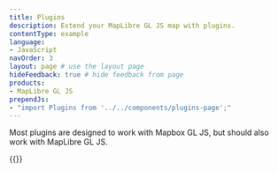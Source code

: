 ```yaml
---
title: Plugins
description: Extend your MapLibre GL JS map with plugins.
contentType: example
language:
- JavaScript
navOrder: 3
layout: page # use the layout page
hideFeedback: true # hide feedback from page
products:
- MapLibre GL JS
prependJs:
- "import Plugins from '../../components/plugins-page';"
---
```


Most plugins are designed to work with Mapbox GL JS, but should also work with MapLibre GL JS. 

{{<Plugins />}}

